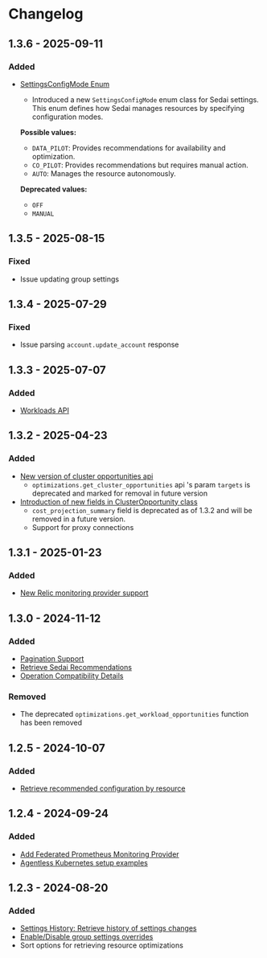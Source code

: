# Changelog

## 1.3.6 - 2025-09-11

### Added

- [SettingsConfigMode Enum](https://sedaiengineering.github.io/sedai-sdk-python/sedai/settings.html#SettingsConfigMode)
    - Introduced a new `SettingsConfigMode` enum class for Sedai settings. This enum defines how Sedai manages resources by specifying configuration modes.

    **Possible values:**
    - `DATA_PILOT`: Provides recommendations for availability and optimization.
    - `CO_PILOT`: Provides recommendations but requires manual action.
    - `AUTO`: Manages the resource autonomously.

    **Deprecated values:**
    - `OFF`
    - `MANUAL`


## 1.3.5 - 2025-08-15

### Fixed

- Issue updating group settings

## 1.3.4 - 2025-07-29

### Fixed

- Issue parsing `account.update_account` response

## 1.3.3 - 2025-07-07

### Added

- [Workloads API](https://sedaiengineering.github.io/sedai-sdk-python/sedai/workloads.html)

## 1.3.2 - 2025-04-23

### Added

- [New version of cluster opportunities api](https://sedaiengineering.github.io/sedai-sdk-python/sedai/optimizations.html#get_cluster_opportunities)
  - `optimizations.get_cluster_opportunities` api 's param `targets` is deprecated and
    marked for removal in future version
- [Introduction of new fields in ClusterOpportunity class](https://sedaiengineering.github.io/sedai-sdk-python/sedai/optimizations.html#ClusterOpportunity)
  - `cost_projection_summary` field is deprecated as of 1.3.2 and will be removed in a future version.
  - Support for proxy connections

## 1.3.1 - 2025-01-23

### Added

- [New Relic monitoring provider support](https://sedaiengineering.github.io/sedai-sdk-python/sedai/monitoring_provider.html#add_new_relic_monitoring)

## 1.3.0 - 2024-11-12

### Added

- [Pagination Support](https://sedaiengineering.github.io/sedai-sdk-python/sedai/pagination.html)
- [Retrieve Sedai Recommendations](https://sedaiengineering.github.io/sedai-sdk-python/sedai/optimizations.html#get_recommendations)
- [Operation Compatibility Details](https://sedaiengineering.github.io/sedai-sdk-python/sedai/operation_compatibility.html)

### Removed

- The deprecated `optimizations.get_workload_opportunities` function has been removed

## 1.2.5 - 2024-10-07

### Added

- [Retrieve recommended configuration by resource](https://sedaiengineering.github.io/sedai-sdk-python/sedai/optimizations.html#get_recommended_resource_state)

## 1.2.4 - 2024-09-24

### Added

- [Add Federated Prometheus Monitoring Provider](https://sedaiengineering.github.io/sedai-sdk-python/sedai/monitoring_provider.html#add_federated_prometheus_monitoring)
- [Agentless Kubernetes setup examples](./examples/self_managed_setup/setup_cluster.py)

## 1.2.3 - 2024-08-20

### Added

- [Settings History: Retrieve history of settings changes](https://sedaiengineering.github.io/sedai-sdk-python/sedai/settings_history.html)
- [Enable/Disable group settings overrides](https://sedaiengineering.github.io/sedai-sdk-python/sedai/settings.html#enable_group_for_settings)
- Sort options for retrieving resource optimizations
